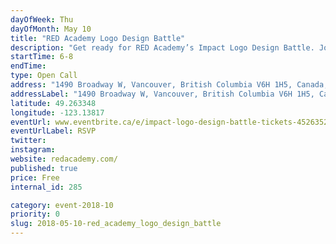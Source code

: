 ```yaml
---
dayOfWeek: Thu
dayOfMonth: May 10
title: "RED Academy Logo Design Battle"
description: "Get ready for RED Academy’s Impact Logo Design Battle. Join to watch or participate along with our students and staff. There will be a face off against each other in an attempt to create the best logo for one of our community partners. Armed with markers and our whiteboards, teams will have one hour to conceptualize and execute a logo. Join us for a beer and cheer them on or get in on the action!<br> <br> In our programs, students work with Community Partners as their clients."
startTime: 6-8
endTime: 
type: Open Call
address: "1490 Broadway W, Vancouver, British Columbia V6H 1H5, Canada, Vancouver, BC, Canada"
addressLabel: "1490 Broadway W, Vancouver, British Columbia V6H 1H5, Canada"
latitude: 49.263348
longitude: -123.13817
eventUrl: www.eventbrite.ca/e/impact-logo-design-battle-tickets-45263526426
eventUrlLabel: RSVP
twitter: 
instagram: 
website: redacademy.com/
published: true
price: Free
internal_id: 285

category: event-2018-10
priority: 0
slug: 2018-05-10-red_academy_logo_design_battle
---
```

